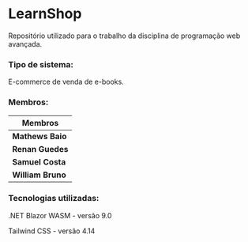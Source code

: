 # LearnShop

Repositório utilizado para o trabalho da disciplina de programação web avançada.

### Tipo de sistema:

E-commerce de venda de e-books.

### Membros:

| Membros           |
| ----------------- |
| **Mathews Baio**  |
| **Renan Guedes**  |
| **Samuel Costa**  |
| **William Bruno** |

### Tecnologias utilizadas:

.NET Blazor WASM - versão 9.0

Tailwind CSS - versão 4.14
